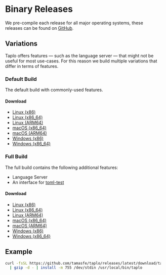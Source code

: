 # Binary Releases

We pre-compile each release for all major operating systems, these releases can be found on [GitHub](https://github.com/tamasfe/taplo/releases).

## Variations

Taplo offers features — such as the language server — that might not be useful for most use-cases. For this reason we build multiple variations that differ in terms of features.

### Default Build

The default build with commonly-used features.

#### Download

- [Linux (x86)](https://github.com/tamasfe/taplo/releases/latest/download/taplo-linux-x86.gz)
- [Linux (x86_64)](https://github.com/tamasfe/taplo/releases/latest/download/taplo-linux-x86_64.gz)
- [Linux (ARM64)](https://github.com/tamasfe/taplo/releases/latest/download/taplo-linux-aarch64.gz)
- [macOS (x86_64)](https://github.com/tamasfe/taplo/releases/latest/download/taplo-darwin-x86_64.gz)
- [macOS (ARM64)](https://github.com/tamasfe/taplo/releases/latest/download/taplo-darwin-aarch64.gz)
- [Windows (x86)](https://github.com/tamasfe/taplo/releases/latest/download/taplo-windows-x86_64.zip)
- [Windows (x86_64)](https://github.com/tamasfe/taplo/releases/latest/download/taplo-windows-x86_64.zip)

### Full Build

The full build contains the following additional features:

- Language Server
- An interface for [toml-test](https://github.com/BurntSushi/toml-test)

#### Download

- [Linux (x86)](https://github.com/tamasfe/taplo/releases/latest/download/taplo-full-linux-x86.gz)
- [Linux (x86_64)](https://github.com/tamasfe/taplo/releases/latest/download/taplo-full-linux-x86_64.gz)
- [Linux (ARM64)](https://github.com/tamasfe/taplo/releases/latest/download/taplo-full-linux-aarch64.gz)
- [macOS (x86_64)](https://github.com/tamasfe/taplo/releases/latest/download/taplo-full-darwin-x86_64.gz)
- [macOS (ARM64)](https://github.com/tamasfe/taplo/releases/latest/download/taplo-full-darwin-aarch64.gz)
- [Windows (x86)](https://github.com/tamasfe/taplo/releases/latest/download/taplo-full-windows-x86.zip)
- [Windows (x86_64)](https://github.com/tamasfe/taplo/releases/latest/download/taplo-full-windows-x86_64.zip)

## Example

```bash
curl -fsSL https://github.com/tamasfe/taplo/releases/latest/download/taplo-full-linux-x86_64.gz \
  | gzip -d - | install -m 755 /dev/stdin /usr/local/bin/taplo
```
